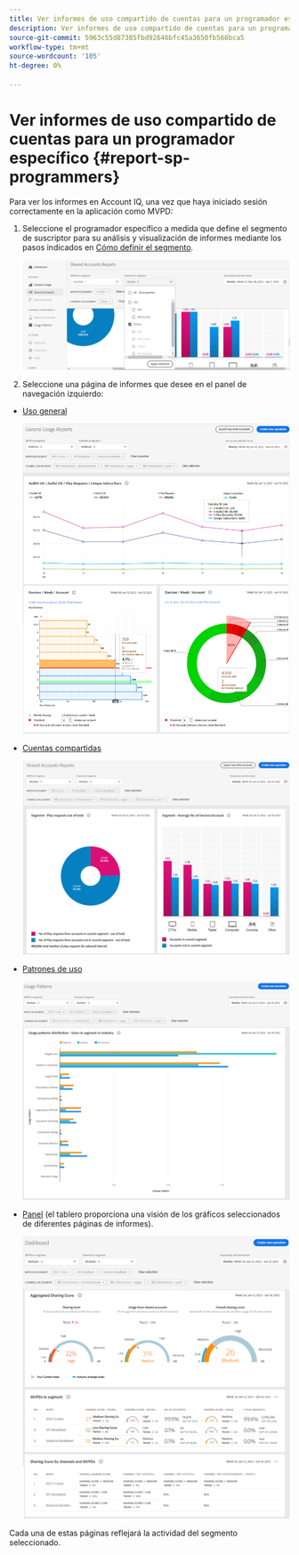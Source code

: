 ```yaml
---
title: Ver informes de uso compartido de cuentas para un programador específico
description: Ver informes de uso compartido de cuentas para un programador específico
source-git-commit: 5963c55d87385fbd92646bfc45a3650fb568bca5
workflow-type: tm+mt
source-wordcount: '105'
ht-degree: 0%

---
```


# Ver informes de uso compartido de cuentas para un programador específico {#report-sp-programmers}

Para ver los informes en Account IQ, una vez que haya iniciado sesión correctamente en la aplicación como MVPD:

1. Seleccione el programador específico a medida que define el segmento de suscriptor para su análisis y visualización de informes mediante los pasos indicados en [Cómo definir el segmento](/help/AccountIQ/howto-select-segment-timeframe.md).

   ![seleccionar canales](assets/programmer-selection.png)


1. Seleccione una página de informes que desee en el panel de navegación izquierdo:

* [Uso general](/help/AccountIQ/general-usage-reports.md)

   ![](assets/specific-mvpd-gen-usage.png)
* [Cuentas compartidas](/help/AccountIQ/shared-acc-reports.md)

   ![](assets/specific-mvpd-shared-acc.png)
* [Patrones de uso](/help/AccountIQ/usage-patterns.md)

   ![](assets/specific-mvpd-usage-pattern.png)

* [Panel](/help/AccountIQ/dashboard.md) (el tablero proporciona una visión de los gráficos seleccionados de diferentes páginas de informes).

   ![](assets/specific-mvpd-dashboard.png)

Cada una de estas páginas reflejará la actividad del segmento seleccionado.
